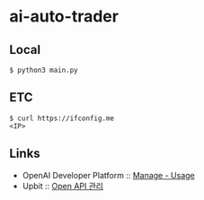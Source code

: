 # ai-auto-trader

## Local

```
$ python3 main.py
```


## ETC

```
$ curl https://ifconfig.me
<IP>
```

## Links

* OpenAI Developer Platform :: [Manage - Usage](https://platform.openai.com/usage)
* Upbit :: [Open API 관리](https://upbit.com/mypage/open_api_management)
